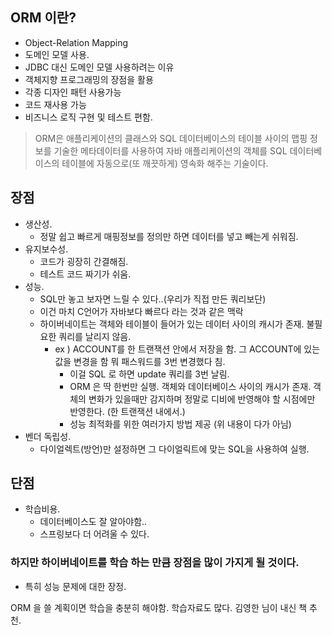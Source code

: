 
## ORM 이란?
 - Object-Relation Mapping
 - 도메인 모델 사용. 
 - JDBC 대신 도메인 모델 사용하려는 이유
  - 객체지향 프로그래밍의 장점을 활용
  - 각종 디자인 패턴 사용가능
  - 코드 재사용 가능
  - 비즈니스 로직 구현 및 테스트 편함.

> ORM은 애플리케이션의 클래스와 SQL 데이터베이스의 테이블 사이의 맵핑 정보를 기술한 메타데이터를 
사용하여 자바 애플리케이션의 객체를 SQL 데이터베이스의 테이블에 자동으로(또 깨끗하게) 영속화 해주는 기술이다.

## 장점
 - 생산성.
    - 정말 쉽고 빠르게 매핑정보를 정의만 하면 데이터를 넣고 빼는게 쉬워짐.
 - 유지보수성.
    - 코드가 굉장히 간결해짐.
    - 테스트 코드 짜기가 쉬움.
 - 성능.
    - SQL만 놓고 보자면 느릴 수 있다..(우리가 직접 만든 쿼리보단)
    - 이건 마치 C언어가 자바보다 빠르다 라는 것과 같은 맥락
    - 하이버네이트는 객체와 테이블이 들어가 있는 데이터 사이의 캐시가 존재. 불필요한 쿼리를 날리지 않음.
        - ex ) ACCOUNT를 한 트랜잭션 안에서 저장을 함. 그 ACCOUNT에 있는 값을 변경을 함 뭐 패스워드를 3번 변경했다 침.
            - 이걸 SQL 로 하면 update 쿼리를 3번 날림.
            - ORM 은 딱 한번만 실행. 객체와 데이터베이스 사이의 캐시가 존재. 객체의 변화가 있을때만 감지하며 정말로 디비에 반영해야 할 시점에만 반영한다. (한 트랜잭션 내에서.)
            - 성능 최적화를 위한 여러가지 방법 제공 (위 내용이 다가 아님)
 - 벤더 독립성.
    - 다이얼렉트(방언)만 설정하면 그 다이얼릭트에 맞는 SQL을 사용하여 실행.
    
## 단점
 - 학습비용.
    - 데이터베이스도 잘 알아야함..
    - 스프링보다 더 어려울 수 있다.

### 하지만 하이버네이트를 학습 하는 만큼 장점을 많이 가지게 될 것이다.
 - 특히 성능 문제에 대한 장정.

ORM 을 쓸 계획이면 학습을 충분히 해야함.
학습자료도 많다.
김영한 님이 내신 책 추천.

